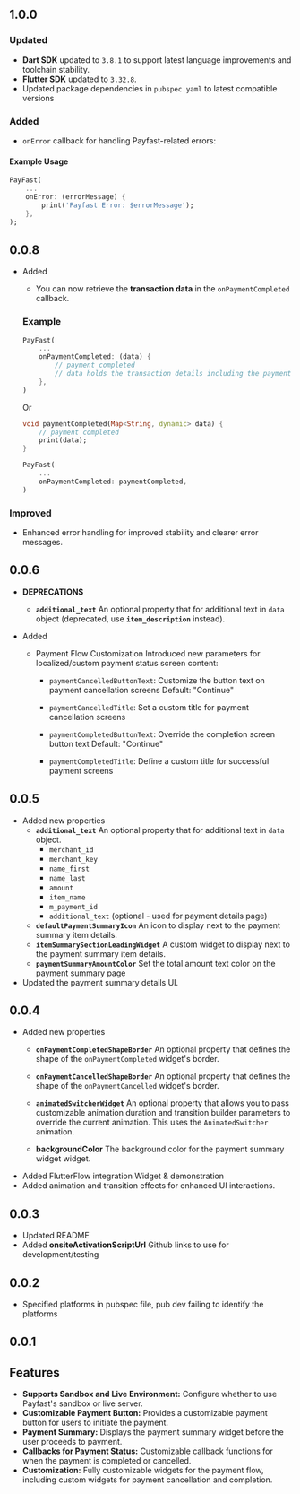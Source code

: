 ## 1.0.0
### Updated

- **Dart SDK** updated to `3.8.1` to support latest language improvements and toolchain stability.
- **Flutter SDK** updated to `3.32.8`.
- Updated package dependencies in `pubspec.yaml` to latest compatible versions

### Added
- `onError` callback for handling Payfast-related errors:

#### Example Usage
```dart
PayFast(
    ...
    onError: (errorMessage) {
        print('Payfast Error: $errorMessage');
    },
);
```

## 0.0.8
- Added
    - You can now retrieve the **transaction data** in the `onPaymentCompleted` callback.

    ### Example

    ```dart
    PayFast(
        ...
        onPaymentCompleted: (data) {
            // payment completed
            // data holds the transaction details including the payment uuid
        },
    ) 
    ```

    Or
    ```dart
    void paymentCompleted(Map<String, dynamic> data) {
        // payment completed
        print(data);
    }

    PayFast(
        ...
        onPaymentCompleted: paymentCompleted,
    ) 
    ```

### Improved
- Enhanced error handling for improved stability and clearer error messages.


## 0.0.6
- **DEPRECATIONS** 
    - **`additional_text`** An optional property that for additional text in `data` object (deprecated, use **`item_description`** instead).

- Added

  - Payment Flow Customization
    Introduced new parameters for localized/custom payment status screen content:

       - `paymentCancelledButtonText`: Customize the button text on payment cancellation screens
          Default: "Continue"

       - `paymentCancelledTitle`: Set a custom title for payment cancellation screens

       - `paymentCompletedButtonText`: Override the completion screen button text
        Default: "Continue"

       - `paymentCompletedTitle`: Define a custom title for successful payment screens

## 0.0.5

- Added new properties
    - **`additional_text`** An optional property that for additional text in `data` object.
        - `merchant_id`
        - `merchant_key`
        - `name_first`
        - `name_last`
        - `amount`
        - `item_name`
        - `m_payment_id`
        - `additional_text` (optional - used for payment details page)
    - **`defaultPaymentSummaryIcon`** An icon to display next to the payment summary item details.
    - **`itemSummarySectionLeadingWidget`** A custom widget to display next to the payment summary item details.
    - **`paymentSummaryAmountColor`** Set the total amount text color on the payment summary page
- Updated the payment summary details UI.

## 0.0.4

- Added new properties
    - **`onPaymentCompletedShapeBorder`** An optional property that defines the shape of the `onPaymentCompleted` widget's border.

    - **`onPaymentCancelledShapeBorder`** An optional property that defines the shape of the `onPaymentCancelled` widget's border.
    - **`animatedSwitcherWidget`** An optional property that allows you to pass customizable animation duration and transition builder parameters to override the current animation. This uses the `AnimatedSwitcher` animation.
    - **backgroundColor** The background color for the payment summary widget widget.
- Added FlutterFlow integration Widget & demonstration 
- Added animation and transition effects for enhanced UI interactions.


## 0.0.3

- Updated README
- Added **onsiteActivationScriptUrl** Github links to use for development/testing

## 0.0.2

- Specified platforms in pubspec file, pub dev failing to identify the platforms

## 0.0.1

## Features

- **Supports Sandbox and Live Environment:** Configure whether to use Payfast's sandbox or live server.
- **Customizable Payment Button:** Provides a customizable payment button for users to initiate the payment.
- **Payment Summary:** Displays the payment summary widget before the user proceeds to payment.
- **Callbacks for Payment Status:** Customizable callback functions for when the payment is completed or cancelled.
- **Customization:** Fully customizable widgets for the payment flow, including custom widgets for payment cancellation and completion.